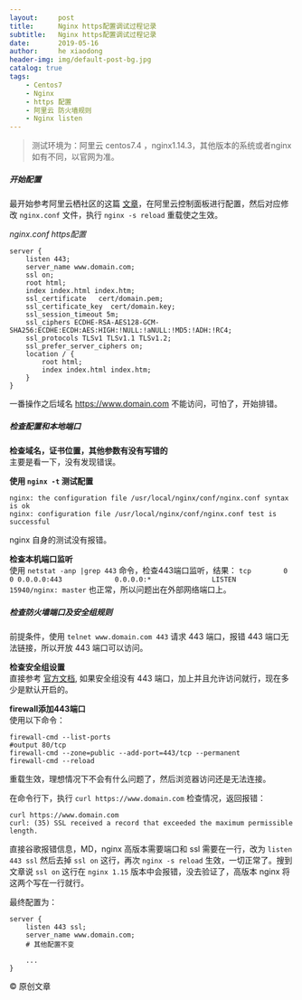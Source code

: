 ```yaml
---
layout:     post
title:      Nginx https配置调试过程记录
subtitle:   Nginx https配置调试过程记录
date:       2019-05-16
author:     he xiaodong
header-img: img/default-post-bg.jpg
catalog: true
tags:
    - Centos7
    - Nginx
    - https 配置
    - 阿里云 防火墙规则
    - Nginx listen
---
```


> 测试环境为：阿里云 centos7.4 ，nginx1.14.3，其他版本的系统或者nginx如有不同，以官网为准。 

##### 开始配置

 最开始参考阿里云栖社区的这篇 [文章](https://yq.aliyun.com/articles/633435)，在阿里云控制面板进行配置，然后对应修改 `nginx.conf` 文件，执行 `nginx -s reload` 重载使之生效。

 *nginx.conf https配置*
```nginx
server {
    listen 443;
    server_name www.domain.com;
    ssl on;
    root html;
    index index.html index.htm;
    ssl_certificate   cert/domain.pem;
    ssl_certificate_key  cert/domain.key;
    ssl_session_timeout 5m;
    ssl_ciphers ECDHE-RSA-AES128-GCM-SHA256:ECDHE:ECDH:AES:HIGH:!NULL:!aNULL:!MD5:!ADH:!RC4;
    ssl_protocols TLSv1 TLSv1.1 TLSv1.2;
    ssl_prefer_server_ciphers on;
    location / {
        root html;
        index index.html index.htm;
    }
}
```

一番操作之后域名 https://www.domain.com 不能访问，可怕了，开始排错。

##### 检查配置和本地端口
**检查域名，证书位置，其他参数有没有写错的** <br />
主要是看一下，没有发现错误。

**使用 `nginx -t` 测试配置**<br />
```shell
nginx: the configuration file /usr/local/nginx/conf/nginx.conf syntax is ok
nginx: configuration file /usr/local/nginx/conf/nginx.conf test is successful
```
nginx 自身的测试没有报错。

**检查本机端口监听**<br />
使用 `netstat -anp |grep 443` 命令，检查443端口监听，结果：
`tcp        0      0 0.0.0.0:443             0.0.0.0:*               LISTEN      15940/nginx: master` 也正常，所以问题出在外部网络端口上。

##### 检查防火墙端口及安全组规则
前提条件，使用 `telnet www.domain.com 443` 请求 443 端口，报错 443 端口无法链接，所以开放 443 端口可以访问。

**检查安全组设置** <br />
直接参考 [官方文档](https://www.alibabacloud.com/help/zh/doc-detail/25471.htm), 如果安全组没有 443 端口，加上并且允许访问就行，现在多少是默认开启的。

**firewall添加443端口** <br />
使用以下命令：
```shell
firewall-cmd --list-ports
#output 80/tcp
firewall-cmd --zone=public --add-port=443/tcp --permanent
firewall-cmd --reload
```
重载生效，理想情况下不会有什么问题了，然后浏览器访问还是无法连接。

在命令行下，执行 `curl https://www.domain.com` 检查情况，返回报错： 
```shell
curl https://www.domain.com
curl: (35) SSL received a record that exceeded the maximum permissible length.
```

直接谷歌报错信息，MD，nginx 高版本需要端口和 ssl 需要在一行，改为 `listen 443 ssl` 然后去掉 `ssl on` 这行，再次 `nginx -s reload` 生效，一切正常了。搜到文章说 `ssl on` 这行在 `nginx 1.15` 版本中会报错，没去验证了，高版本 nginx 将这两个写在一行就行。

最终配置为：
```nginx
server {
    listen 443 ssl;
    server_name www.domain.com;
    # 其他配置不变
    
    ...
}
```

© 原创文章
